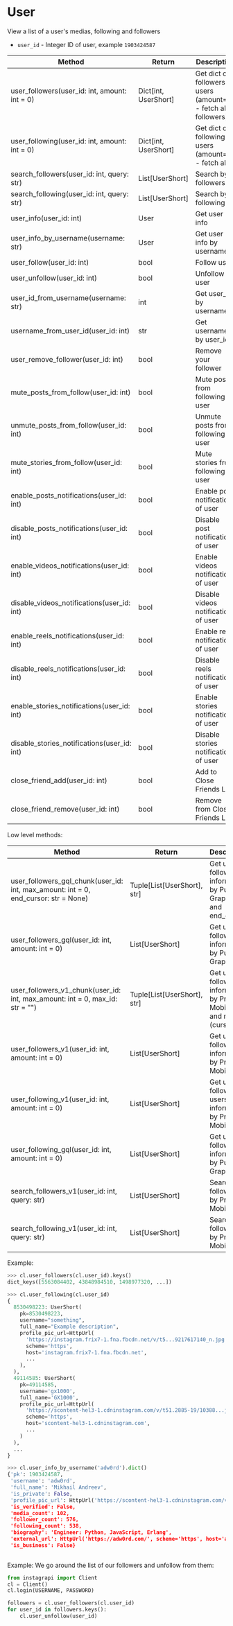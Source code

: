 # User

View a list of a user's medias, following and followers

* `user_id` - Integer ID of user, example `1903424587`

| Method                                        | Return                | Description                                                  |
|-----------------------------------------------|-----------------------|--------------------------------------------------------------|
| user_followers(user_id: int, amount: int = 0) | Dict\[int, UserShort] | Get dict of followers users (amount=0 - fetch all followers) |
| user_following(user_id: int, amount: int = 0) | Dict\[int, UserShort] | Get dict of following users (amount=0 - fetch all)           |
| search_followers(user_id: int, query: str)    | List[UserShort]       | Search by followers                                          |
| search_following(user_id: int, query: str)    | List[UserShort]       | Search by following                                          |
| user_info(user_id: int)                       | User                  | Get user info                                                |
| user_info_by_username(username: str)          | User                  | Get user info by username                                    |
| user_follow(user_id: int)                     | bool                  | Follow user                                                  |
| user_unfollow(user_id: int)                   | bool                  | Unfollow user                                                |
| user_id_from_username(username: str)          | int                   | Get user_id by username                                      |
| username_from_user_id(user_id: int)           | str                   | Get username by user_id                                      |
| user_remove_follower(user_id: int)            | bool                  | Remove your follower                                         |
| mute_posts_from_follow(user_id: int)          | bool                  | Mute posts from following user                               |
| unmute_posts_from_follow(user_id: int)        | bool                  | Unmute posts from following user                             |
| mute_stories_from_follow(user_id: int)        | bool                  | Mute stories from following user                             |
| enable_posts_notifications(user_id: int)      | bool                  | Enable post notifications of user                            |
| disable_posts_notifications(user_id: int)     | bool                  | Disable post notifications of user                           |
| enable_videos_notifications(user_id: int)     | bool                  | Enable videos notifications of user                          |
| disable_videos_notifications(user_id: int)    | bool                  | Disable videos notifications of user                         |
| enable_reels_notifications(user_id: int)      | bool                  | Enable reels notifications of user                           |
| disable_reels_notifications(user_id: int)     | bool                  | Disable reels notifications of user                          |
| enable_stories_notifications(user_id: int)    | bool                  | Enable stories notifications of user                         |
| disable_stories_notifications(user_id: int)   | bool                  | Disable stories notifications of user                        |
| close_friend_add(user_id: int)                | bool                  | Add to Close Friends List                                    |
| close_friend_remove(user_id: int)             | bool                  | Remove from Close Friends List                               |

Low level methods:

| Method                                                                              | Return                      | Description                                                                |
|-------------------------------------------------------------------------------------|-----------------------------|----------------------------------------------------------------------------|
| user_followers_gql_chunk(user_id: int, max_amount: int = 0, end_cursor: str = None) | Tuple[List[UserShort], str] | Get user's followers information by Public Graphql API and end_cursor      |
| user_followers_gql(user_id: int, amount: int = 0)                                   | List[UserShort]             | Get user's followers information by Public Graphql API                     |
| user_followers_v1_chunk(user_id: int, max_amount: int = 0, max_id: str = "")        | Tuple[List[UserShort], str] | Get user's followers information by Private Mobile API and max_id (cursor) |
| user_followers_v1(user_id: int, amount: int = 0)                                    | List[UserShort]             | Get user's followers information by Private Mobile API                     |
| user_following_v1(user_id: int, amount: int = 0)                                    | List[UserShort]             | Get user's following users information by Private Mobile API               |
| user_following_gql(user_id: int, amount: int = 0)                                   | List[UserShort]             | Get user's following information by Public Graphql API                     |
| search_followers_v1(user_id: int, query: str)                                       | List[UserShort]             | Search by followers by Private Mobile API                                  |
| search_following_v1(user_id: int, query: str)                                       | List[UserShort]             | Search by following by Private Mobile API                                  |

Example:

``` python
>>> cl.user_followers(cl.user_id).keys()
dict_keys([5563084402, 43848984510, 1498977320, ...])

>>> cl.user_following(cl.user_id)
{
  8530498223: UserShort(
    pk=8530498223,
    username="something",
    full_name="Example description",
    profile_pic_url=HttpUrl(
      'https://instagram.frix7-1.fna.fbcdn.net/v/t5...9217617140_n.jpg',
      scheme='https',
      host='instagram.frix7-1.fna.fbcdn.net',
      ...
    ),
  ),
  49114585: UserShort(
    pk=49114585,
    username='gx1000',
    full_name='GX1000',
    profile_pic_url=HttpUrl(
      'https://scontent-hel3-1.cdninstagram.com/v/t51.2885-19/10388...jpg',
      scheme='https',
      host='scontent-hel3-1.cdninstagram.com',
      ...
    )
  ),
  ...
}

>>> cl.user_info_by_username('adw0rd').dict()
{'pk': 1903424587,
 'username': 'adw0rd',
 'full_name': 'Mikhail Andreev',
 'is_private': False,
 'profile_pic_url': HttpUrl('https://scontent-hel3-1.cdninstagram.com/v/t51.2885-19/s150x150/123884060_803537687159702_2508263208740189974_n.jpg?...', scheme='https', host='scontent-hel3-1.cdninstagram.com', tld='com', host_type='domain', ...'),
 'is_verified': False,
 'media_count': 102,
 'follower_count': 576,
 'following_count': 538,
 'biography': 'Engineer: Python, JavaScript, Erlang',
 'external_url': HttpUrl('https://adw0rd.com/', scheme='https', host='adw0rd.com', tld='com', host_type='domain', path='/'),
 'is_business': False}
 
```

Example: We go around the list of our followers and unfollow from them:

``` python
from instagrapi import Client
cl = Client()
cl.login(USERNAME, PASSWORD)

followers = cl.user_followers(cl.user_id)
for user_id in followers.keys():
    cl.user_unfollow(user_id)
```
